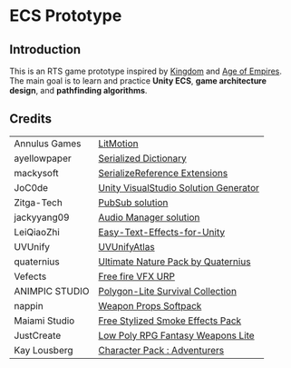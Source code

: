 # ECS Prototype

## Introduction

This is an RTS game prototype inspired by [Kingdom](https://en-m-wikipedia-org.translate.goog/wiki/Kingdom_(video_game)?_x_tr_sl=en&_x_tr_tl=vi&_x_tr_hl=vi&_x_tr_pto=tc) and [Age of Empires](https://vi.wikipedia.org/wiki/Age_of_Empires). The main goal is to learn and practice **Unity ECS**, **game architecture design**, and **pathfinding algorithms**.

## Credits

<table>
    <tbody>
        <tr>
            <td>Annulus Games</td>
            <td><a href='https://github.com/annulusgames/LitMotion'>LitMotion</a></td>
        </tr>
        <tr>
            <td>ayellowpaper</td>
            <td><a href='https://github.com/ayellowpaper/SerializedDictionary'>Serialized Dictionary</a></td>
        </tr>
        <tr>
            <td>mackysoft</td>
            <td><a href='https://github.com/mackysoft/Unity-SerializeReferenceExtensions'>SerializeReference Extensions</a></td>
        </tr>
        <tr>
            <td>JoC0de</td>
            <td><a href='https://github.com/JoC0de/UnityVisualStudioSolutionGenerator'>Unity VisualStudio Solution Generator</a></td>
        </tr>
        <tr>
            <td>Zitga-Tech</td>
            <td><a href='https://github.com/Zitga-Tech/ZBase.Foundation.PubSub'>PubSub solution</a></td>
        </tr>
        <tr>
            <td>jackyyang09</td>
            <td><a href='https://github.com/jackyyang09/Simple-Unity-Audio-Manager'>Audio Manager solution</a></td>
        </tr>
        <tr>
            <td>LeiQiaoZhi</td>
            <td><a href='https://github.com/LeiQiaoZhi/Easy-Text-Effects-for-Unity'>Easy-Text-Effects-for-Unity</a></td>
        </tr>
        <tr>
            <td>UVUnify</td>
            <td><a href='https://assetstore.unity.com/packages/tools/utilities/uvunifyatlas-v1-0-1-321314?aid=1100le847'>UVUnifyAtlas</a></td>
        </tr>
        <tr>
            <td>quaternius</td>
            <td><a href='https://quaternius.itch.io/150-lowpoly-nature-models'>Ultimate Nature Pack by Quaternius</a></td>
        </tr>
        <tr>
            <td>Vefects</td>
            <td><a href='https://assetstore.unity.com/packages/vfx/particles/fire-explosions/free-fire-vfx-urp-266226'>Free fire VFX URP</a></td>
        </tr>
        <tr>
            <td>ANIMPIC STUDIO</td>
            <td><a href='https://assetstore.unity.com/packages/3d/props/poly-lite-survival-collection-220452'>Polygon-Lite Survival Collection</a></td>
        </tr>
        <tr>
            <td>nappin</td>
            <td><a href='https://nappin.itch.io/weapon-props-softpack'>Weapon Props Softpack</a></td>
        </tr>
        <tr>
            <td>Maiami Studio</td>
            <td><a href='https://assetstore.unity.com/packages/vfx/particles/fire-explosions/free-stylized-smoke-effects-pack-226406'>Free Stylized Smoke Effects Pack</a></td>
        </tr>
        <tr>
            <td>JustCreate</td>
            <td><a href='https://assetstore.unity.com/packages/3d/props/weapons/low-poly-rpg-fantasy-weapons-lite-226554'>Low Poly RPG Fantasy Weapons Lite</a></td>
        </tr>
        <tr>
            <td>Kay Lousberg</td>
            <td><a href='https://kaylousberg.itch.io/kaykit-adventurers'>Character Pack : Adventurers</a></td>
        </tr>
    </